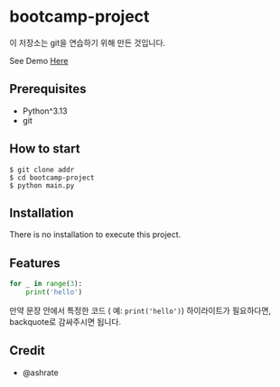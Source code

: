 # bootcamp-project

이 저장소는 git을 연습하기 위해 만든 것입니다.

See Demo [Here](https://www.google.com/)

## Prerequisites

- Python^3.13
- git

## How to start

```shell
$ git clone addr
$ cd bootcamp-project
$ python main.py
```

## Installation

There is no installation to execute this project.

## Features

```python
for _ in range(3):
    print('hello')
```

만약 문장 안에서 특정한 코드 ( 예: `print('hello')`) 하이라이트가 필요하다면, backquote로 감싸주시면 됩니다.

## Credit

- @ashrate 
